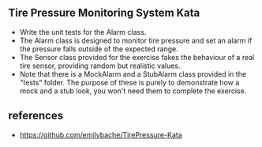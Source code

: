 ## Tire Pressure Monitoring System Kata

* Write the unit tests for the Alarm class. 
* The Alarm class is designed to monitor tire pressure and set an alarm if the pressure falls outside of the expected range. 
* The Sensor class provided for the exercise fakes the behaviour of a real tire sensor, providing random but realistic values. 
* Note that there is a MockAlarm and a StubAlarm class provided in the "tests" folder. The purpose of these is purely to demonstrate how a mock and a stub look, you won't need them to complete the exercise.

## references
* https://github.com/emilybache/TirePressure-Kata
